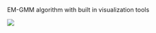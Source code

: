 EM-GMM algorithm with built in visualization tools

![](https://media.giphy.com/media/lrVGyt780z4g5Xp3rH/giphy.gif)
